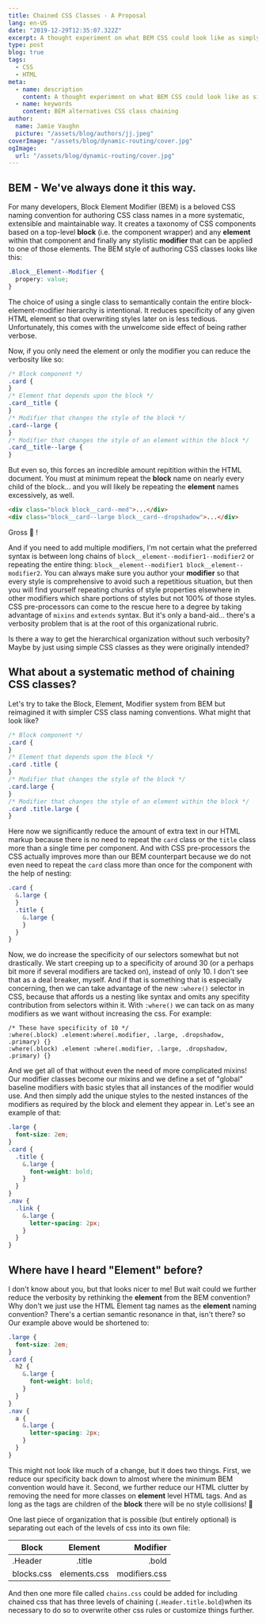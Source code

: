 ```yaml
---
title: Chained CSS Classes - A Proposal
lang: en-US
date: "2019-12-29T12:35:07.322Z"
excerpt: A thought experiment on what BEM CSS could look like as simply chained classes...
type: post
blog: true
tags:
  - CSS
  - HTML
meta:
  - name: description
    content: A thought experiment on what BEM CSS could look like as simply chained classes
  - name: keywords
    content: BEM alternatives CSS class chaining
author:
  name: Jamie Vaughn
  picture: "/assets/blog/authors/jj.jpeg"
coverImage: "/assets/blog/dynamic-routing/cover.jpg"
ogImage:
  url: "/assets/blog/dynamic-routing/cover.jpg"
---
```


## BEM - We've always done it this way.

For many developers, Block Element Modifier (BEM) is a beloved CSS naming convention for authoring CSS class names in a more systematic, extensible and maintainable way. It creates a taxonomy of CSS components based on a top-level **block** (i.e. the component wrapper) and any **element** within that component and finally any stylistic **modifier** that can be applied to one of those elements. The BEM style of authoring CSS classes looks like this:

```css
.Block__Element--Modifier {
  propery: value;
}
```

The choice of using a single class to semantically contain the entire block-element-modifier hierarchy is intentional. It reduces specificity of any given HTML element so that overwriting styles later on is less tedious. Unfortunately, this comes with the unwelcome side effect of being rather verbose.

Now, if you only need the element or only the modifier you can reduce the verbosity like so:

```css
/* Block component */
.card {
}
/* Element that depends upon the block */
.card__title {
}
/* Modifier that changes the style of the block */
.card--large {
}
/* Modifier that changes the style of an element within the block */
.card__title--large {
}
```

But even so, this forces an incredible amount repitition within the HTML document. You must at minimum repeat the **block** name on nearly every child of the block... and you will likely be repeating the **element** names excessively, as well.

```html
<div class="block block__card--med">...</div>
<div class="block__card--large block__card--dropshadow">...</div>
```

Gross 🤢 !

And if you need to add multiple modifiers, I'm not certain what the preferred syntax is between long chains of `block__element--modifier1--modifier2` or repeating the entire thing: `block__element--modifier1 block__element--modifier2`. You can always make sure you author your **modifier** so that every style is comprehensive to avoid such a repetitious situation, but then you will find yourself repeating chunks of style properties elsewhere in other modifiers which share portions of styles but not 100% of those styles. CSS pre-processors can come to the rescue here to a degree by taking advantage of `mixins` and `extends` syntax. But it's only a band-aid... there's a verbosity problem that is at the root of this organizational rubric.

Is there a way to get the hierarchical organization without such verbosity? Maybe by just using simple CSS classes as they were originally intended?

## What about a systematic method of chaining CSS classes?

Let's try to take the Block, Element, Modifier system from BEM but reimagined it with simpler CSS class naming conventions. What might that look like?

```css
/* Block component */
.card {
}
/* Element that depends upon the block */
.card .title {
}
/* Modifier that changes the style of the block */
.card.large {
}
/* Modifier that changes the style of an element within the block */
.card .title.large {
}
```

Here now we significantly reduce the amount of extra text in our HTML markup because there is no need to repeat the `card` class or the `title` class more than a single time per component. And with CSS pre-processors the CSS actually improves more than our BEM counterpart because we do not even need to repeat the `card` class more than once for the component with the help of nesting:

```scss
.card {
  &.large {
  }
  .title {
    &.large {
    }
  }
}
```

Now, we do increase the specificity of our selectors somewhat but not drastically. We start creeping up to a specificity of around 30 (or a perhaps bit more if several modifiers are tacked on), instead of only 10. I don't see that as a deal breaker, myself. And if that is something that is especially concerning, then we can take advantage of the new `:where()` selector in CSS, because that affords us a nesting like syntax and omits any specifity contribution from selectors within it. With `:where()` we can tack on as many modifiers as we want without increasing the css. For example:

```
/* These have specificity of 10 */
:where(.block) .element:where(.modifier, .large, .dropshadow, .primary) {}
:where(.block) .element :where(.modifier, .large, .dropshadow, .primary) {}
```

And we get all of that without even the need of more complicated mixins! Our modifier classes become our mixins and we define a set of "global" baseline modifiers with basic styles that all instances of the modifier would use. And then simply add the unique styles to the nested instances of the modifiers as required by the block and element they appear in. Let's see an example of that:

```scss
.large {
  font-size: 2em;
}
.card {
  .title {
    &.large {
      font-weight: bold;
    }
  }
}
.nav {
  .link {
    &.large {
      letter-spacing: 2px;
    }
  }
}
```

## Where have I heard "Element" before?

I don't know about you, but that looks nicer to me! But wait could we further reduce the verbosity by rethinking the **element** from the BEM convention? Why don't we just use the HTML Element tag names as the **element** naming convention? There's a certian semantic resonance in that, isn't there? so Our example above would be shortened to:

```scss
.large {
  font-size: 2em;
}
.card {
  h2 {
    &.large {
      font-weight: bold;
    }
  }
}
.nav {
  a {
    &.large {
      letter-spacing: 2px;
    }
  }
}
```

This might not look like much of a change, but it does two things. First, we reduce our specificity back down to almost where the minimum BEM convention would have it. Second, we further reduce our HTML clutter by removing the need for more classes on **element** level HTML tags. And as long as the tags are children of the **block** there will be no style collisions! 🙌

One last piece of organization that is possible (but entirely optional) is separating out each of the levels of css into its own file:

| Block      |   Element    |      Modifier |
| ---------- | :----------: | ------------: |
| .Header    |    .title    |         .bold |
| blocks.css | elements.css | modifiers.css |

And then one more file called `chains.css` could be added for including chained css that has three levels of chaining (`.Header.title.bold`)when its necessary to do so to overwrite other css rules or customize things further.
